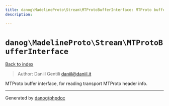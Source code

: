```yaml
---
title: danog\MadelineProto\Stream\MTProtoBufferInterface: MTProto buffer interface, for reading transport MTProto header info.
description: 

---
```

# `danog\MadelineProto\Stream\MTProtoBufferInterface`
[Back to index](../../../index.md)

> Author: Daniil Gentili <daniil@daniil.it>  
  

MTProto buffer interface, for reading transport MTProto header info.  



---
Generated by [danog/phpdoc](https://phpdoc.daniil.it)

